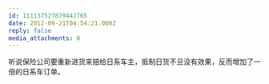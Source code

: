 ```yaml
---
id: 111137527879442765
date: 2012-09-21T04:54:21.000Z
reply: false
media_attachments: 0
---
```


听说保险公司要重新进货来赔给日系车主，抵制日货不旦没有效果，反而增加了一倍的日系车订单。

